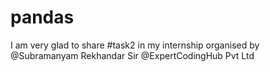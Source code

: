 # pandas
I am very glad to share #task2 in my internship organised by @Subramanyam Rekhandar Sir @ExpertCodingHub Pvt Ltd
